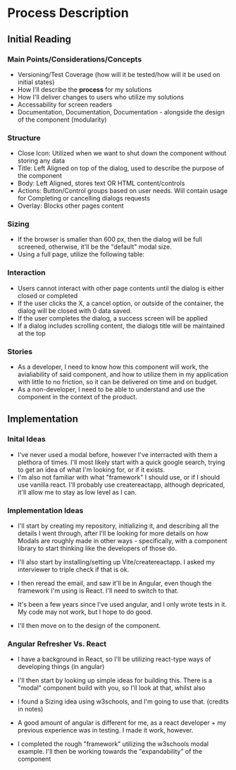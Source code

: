 # Process Description

## Initial Reading

### Main Points/Considerations/Concepts
- Versioning/Test Coverage (how will it be tested/how will it be used on initial states)
- How I'll describe the **process** for my solutions
- How I'll deliver changes to users who utilize my solutions
- Accessability for screen readers
- Documentation, Documentation, Documentation - alongside the design of the component (modularity)
 

### Structure
- Close Icon: Utilized when we want to shut down the component without storing any data
- Title: Left Aligned on top of the dialog, used to describe the purpose of the component
- Body: Left Aligned, stores text OR HTML content/controls
- Actions: Button/Control groups based on user needs. Will contain usage for Completing or cancelling dialogs requests
- Overlay: Blocks other pages content

### Sizing
 - If the browser is smaller than 600 px, then the dialog will be full screened, otherwise, it'll be the "default" modal size.
 - Using a full page, utilize the following table: 

### Interaction
- Users cannot interact with other page contents until the dialog is either closed or completed
- If the user clicks the X, a cancel option, or outside of the container, the dialog will be closed with 0 data saved.
- If the user completes the dialog, a success screen will be applied
- If a dialog includes scrolling content, the dialogs title will be maintained at the top

### Stories
- As a developer, I need to know how this component will work, the avialiability of said component, and how to utilize them in my application with little to no friction, so it can be delivered on time and on budget.
- As a non-developer, I need to be able to understand and use the component in the context of the product.

## Implementation

### Inital Ideas

- I've never used a modal before, however I've interracted with them a plethora of times. I'll most likely start with a quick google search, trying to get an idea of what I'm looking for, or if it exists.
- I'm also not familiar with what "framework" I should use, or if I should use vanilla react. I'll probably use createreactapp, although depricated, it'll allow me to stay as low level as I can.

### Implementation Ideas

- I'll start by creating my repository, initializing it, and describing all the details I went through, after I'll be looking for more details on how Modals are roughly made in other ways - specifically, with a component library to start thinking like the developers of those do.

- I'll also start by installing/setting up Vite/createreactapp. I asked my interviewer to triple check if that is ok.

- I then reread the email, and saw it'll be in Angular, even though the framework I'm using is React. I'll need to switch to that.

- It's been a few years since I've used angular, and I only wrote tests in it. My code may not work, but I hope to do good.

- I'll then move on to the design of the component.

### Angular Refresher Vs. React

- I have a background in React, so I'll be utilizing react-type ways of developing things (in angular)

- I'll then start by looking up simple ideas for building this. There is a "modal" component build with you, so I'll look at that, whilst also 

- I found a Sizing idea using w3schools, and I'm going to use that. (credits in notes)

- A good amount of angular is different for me, as a react developer + my previous experience was in testing. I made it work, however.

- I completed the rough "framework" utilizing the w3schools modal example. I'll then be working towards the "expandability" of the component
